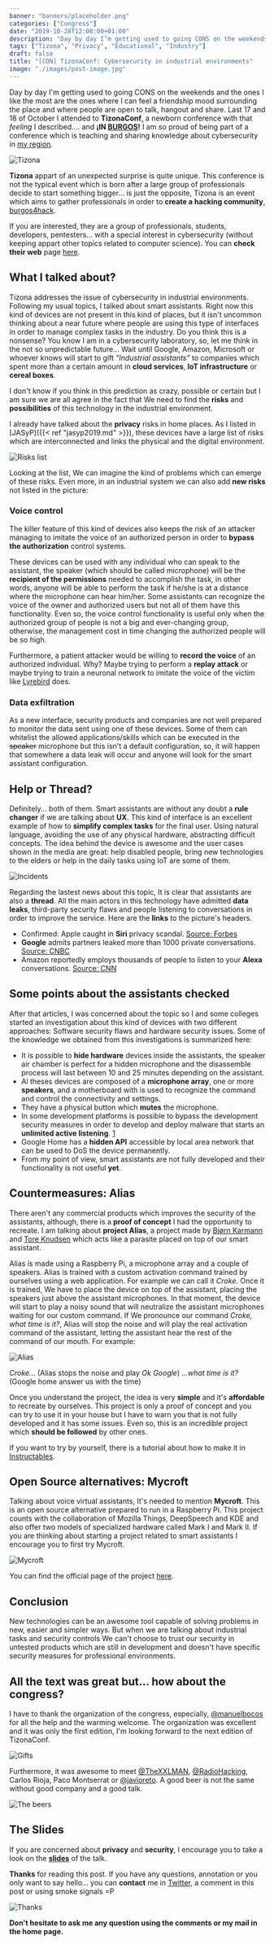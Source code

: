 ```yaml
---
banner: "banners/placeholder.png"
categories: ["Congress"]
date: "2019-10-28T12:00:00+01:00"
description: "Day by day I’m getting used to going CONS on the weekends and the ones I like the most are the ones where I can feel a friendship mood surrounding the place and where people are open to talk, hangout and share."
tags: ["Tizona", "Privacy", "Educational", "Industry"]
draft: false
title: "[CON] TizonaConf: Cybersecurity in industrial environments"
image: "./images/post-image.jpg"
---
```


Day by day I'm getting used to going CONS on the weekends and the ones I like the most are the ones where I can feel a friendship mood surrounding the place and where people are open to talk, hangout and share. Last 17 and 18 of October I attended to **TizonaConf**, a newborn conference with that *feeling* I described.... and **¡IN [BURGOS](https://es.wikipedia.org/wiki/Burgos)!** I am so proud of being part of a conference which is teaching and sharing knowledge about cybersecurity in [my region](https://en.wikipedia.org/wiki/Castile_and_Le%C3%B3n).

![Tizona](/images/tizona.PNG)

**Tizona** appart of an unexpected surprise is quite unique. This conference is not the typical event which is born after a large group of professionals decide to start something bigger... is just the opposite, Tizona is an event which aims to gather professionals in order to **create a hacking community**, [burgos4hack](http://www.burgos4hack.com).

If you are interested, they are a group of professionals, students, developers, pentesters... with a special interest in cybersecurity (without keeping appart other topics related to computer science). You can **check their web** page [here](http://www.burgos4hack.com).

## What I talked about?

Tizona addresses the issue of cybersecurity in industrial environments. Following my usual topics, I talked about smart assistants. Right now this kind of devices are not present in this kind of places, but it isn't uncommon thinking about a near future where people are using this type of interfaces in order to manage complex tasks in the industry. Do you think this is a nonsense? You know I am in a cybersecurity laboratory, so, let me think in the not so unpredictable future... Wait until Google, Amazon, Microsoft or whoever knows will start to gift *"Industrial assistants"* to companies which spent more than a certain amount in **cloud services**, **IoT infrastructure** or **cereal boxes**.

I don't know if you think in this prediction as crazy, possible or certain but I am sure we are all agree in the fact that We need to find the **risks** and **possibilities** of this technology in the industrial environment.

I already have talked about the **privacy** risks in home places. As I listed in [JASyP]({{< ref "jasyp2019.md" >}}), these devices have a large list of risks which are interconnected and links the physical and the digital environment.

![Risks list](/images/risks.png)

Looking at the list, We can imagine the kind of problems which can emerge of these risks. Even more, in an industrial system we can also add **new risks** not listed in the picture:

### Voice control

The killer feature of this kind of devices also keeps the risk of an attacker managing to imitate the voice of an authorized person in order to **bypass the authorization** control systems.

These devices can be used with any individual who can speak to the assistant, the speaker (which should be called microphone) will be the **recipient of the permissions** needed to accomplish the task, in other words, anyone will be able to perform the task if he/she is at a distance where the microphone can hear him/her. Some assistants can recognize the voice of the owner and authorized users but not all of them have this functionality. Even so, the voice control functionality is useful only when the authorized group of people is not a big and ever-changing group, otherwise, the management cost in time changing the authorized people will be so high.

Furthermore, a patient attacker would be willing to **record the voice** of an authorized individual. Why? Maybe trying to perform a **replay attack** or maybe trying to train a neuronal network to imitate the voice of the victim like [Lyrebird](https://www.descript.com/lyrebird-ai?source=lyrebird) does.

### Data exfiltration

As a new interface, security products and companies are not well prepared to monitor the data sent using one of these devices. Some of them can whitelist the allowed applications/skills which can be executed in the <strike>speaker</strike> microphone but this isn't a default configuration, so, it will happen that somewhere a data leak will occur and anyone will look for the smart assistant configuration.

## Help or Thread?

Definitely... both of them. Smart assistants are without any doubt a **rule changer** if we are talking about **UX**. This kind of interface is an excellent example of how to **simplify complex tasks** for the final user. Using natural language, avoiding the use of any physical hardware, abstracting difficult concepts. The idea behind the device is awesome and the user cases shown in the media are great: help disabled people, bring new technologies to the elders or help in the daily tasks using IoT are some of them.

![Incidents](/images/incidents.png)

Regarding the lastest news about this topic, It is clear that assistants are also a **thread**. All the main actors in this technology have admitted **data leaks**, third-party security flaws and people listening to conversations in order to improve the service. Here are the **links** to the picture's headers.

* Confirmed: Apple caught in **Siri** privacy scandal. [Source: Forbes](https://www.forbes.com/sites/jeanbaptiste/2019/07/30/confirmed-apple-caught-in-siri-privacy-scandal-let-contractors-listen-to-private-voice-recordings/#7e497cfe7314)
* **Google** admits partners leaked more than 1000 private conversations. [Source: CNBC](https://www.cnbc.com/2019/07/11/google-admits-leaked-private-voice-conversations.html)
* Amazon reportedly employs thousands of people to listen to your **Alexa** conversations. [Source: CNN](https://edition.cnn.com/2019/04/11/tech/amazon-alexa-listening/index.html)

## Some points about the assistants checked

After that articles, I was concerned about the topic so I and some colleges started an investigation about this kind of devices with two different approaches: Software security flaws and hardware security issues. Some of the knowledge we obtained from this investigations is summarized here:

* It is possible to **hide hardware** devices inside the assistants, the speaker air chamber is perfect for a hidden microphone and the disassemble process will last between 10 and 25 minutes depending on the assistant.
* Al theses devices are composed of a **microphone array**, one or more **speakers**, and a motherboard with is used to recognize the command and control the connectivity and settings.
* They have a physical button which **mutes** the microphone.
* In some development platforms is possible to bypass the development security measures in order to develop and deploy malware that starts an **unlimited active listening**. [1](https://www.elladodelmal.com/2019/10/un-phishing-con-cognitive-services.html)
* Google Home has a **hidden API** accessible by local area network that can be used to DoS the device permanently.
* From my point of view, smart assistants are not fully developed and their functionality is not useful **yet**.

## Countermeasures: Alias

There aren't any commercial products which improves the security of the assistants, although, there is a **proof of concept** I had the opportunity to recreate. I am talking about **project Alias**, a project made by [Bjørn Karmann](http://bjoernkarmann.dk/) and [Tore Knudsen](http://www.toreknudsen.dk/) which acts like a parasite placed on top of our smart assistant.

Alias is made using a Raspberry Pi, a microphone array and a couple of speakers. Alias is trained with a custom activation command trained by ourselves using a web application. For example we can call it *Croke*. Once it is trained, We have to place the device on top of the assistant, placing the speakers just above the assistant microphones. In that moment, the device will start to play a noisy sound that will neutralize the assistant microphones waiting for our custom command. If We pronounce our command *Croke, what time is it?*, Alias will stop the noise and will play the real activation command of the assistant, letting the assistant hear the rest of the command of our mouth. For example:

![Alias](/images/alias.png)

*Croke...* (Alias stops the noise and play *Ok Google*) *...what time is it?* (Google home answer us with the time)

Once you understand the project, the idea is very **simple** and it's **affordable** to recreate by ourselves. This project is only a proof of concept and you can try to use it in your house but I have to warn you that is not fully developed and it has some issues. Even so, this is an incredible project which **should be followed** by other ones.

If you want to try by yourself, there is a tutorial about how to make it in [Instructables](https://www.instructables.com/id/Project-Alias/).

## Open Source alternatives: Mycroft
Talking about voice virtual assistants, It's needed to mention **Mycroft**. This is an open source alternative prepared to run in a Raspberry Pi. This project counts with the collaboration of Mozilla Things, DeepSpeech and KDE and also offer two models of specialized hardware called Mark I and Mark II. If you are thinking about starting a project related to smart assistants I encourage you to first try Mycroft.

![Mycroft](/images/mycroft.png)

You can find the official page of the project [here](https://mycroft.ai/).

## Conclusion

New technologies can be an awesome tool capable of solving problems in new, easier and simpler ways. But when we are talking about industrial tasks and security controls We can't choose to trust our security in untested products which are still in development and doesn't have specific security measures for professional environments.

## All the text was great but... how about the congress?
I have to thank the organization of the congress, especially, [@manuelbocos](https://twitter.com/manuelbocos) for all the help and the warming welcome. The organization was excellent and it was only the first edition, I'm looking forward to the next edition of TizonaConf.

![Gifts](/images/branding.jpg)

Furthermore, it was awesome to meet [@TheXXLMAN](https://twitter.com/TheXXLMAN), [@RadioHacking](https://twitter.com/RadioHacking), Carlos Rioja, Paco Montserrat or [@javioreto](https://twitter.com/javioreto). A good beer is not the same without good company and a good talk.

![The beers](/images/tizona.jpg)

## The Slides

If you are concerned about **privacy** and **security**, I encourage you to take a look on the [**slides**](https://docs.google.com/presentation/d/1qguUIEktor6wzUed0-gMfRtfOTAUK1QzwtI2StDeZQU/edit?usp=sharing) of the talk.

**Thanks** for reading this post. If you have any questions, annotation or you only want to say hello... you can **contact** me in [Twitter](https://twitter.com/coke727), a comment in this post or using smoke signals =P

![Thanks](/images/thanks.png)

**Don't hesitate to ask me any question using the comments or my mail in the home page.**

